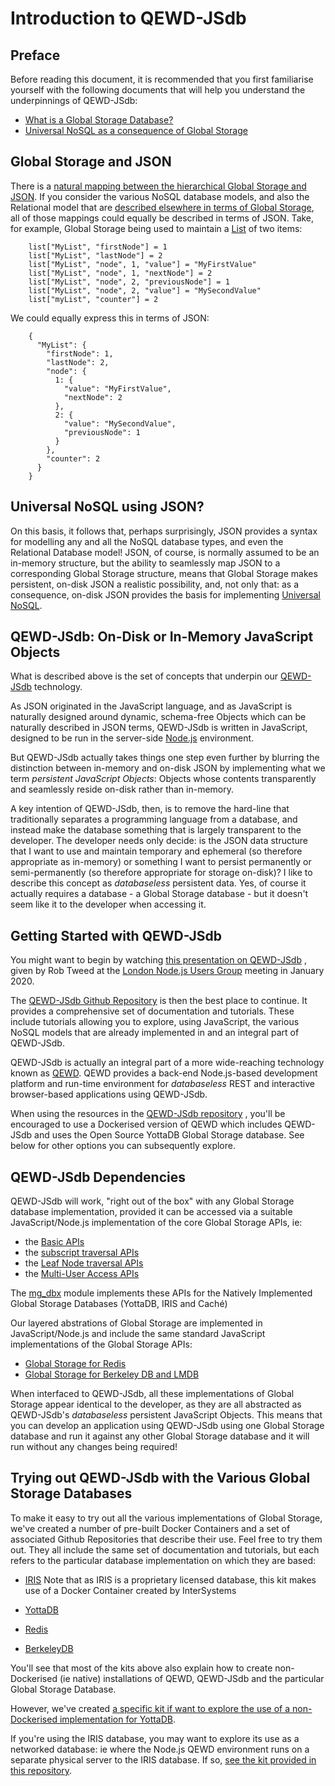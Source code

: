 # Introduction to QEWD-JSdb

## Preface

Before reading this document, it is recommended that you first familiarise yourself with the following documents that will help you understand the underpinnings of QEWD-JSdb:

- [What is a Global Storage Database?](./Global_Storage.md)
- [Universal NoSQL as a consequence of Global Storage](./Universal_NoSQL.md)


## Global Storage and JSON

There is a 
[natural mapping between the hierarchical Global Storage and JSON](./Global_Storage.md#global-storage-is-actually-just-like-json).  If you consider the various NoSQL database models, and also the Relational model that are [described elsewhere in terms of Global Storage](./Universal_NoSQL.md), all of those mappings could equally be described in terms of JSON.  Take, for example, Global Storage being used to maintain a [List](./Key_Value.md#lists) of two items:

        list["MyList", "firstNode"] = 1
        list["MyList", "lastNode"] = 2
        list["MyList", "node", 1, "value"] = "MyFirstValue"
        list["MyList", "node", 1, "nextNode"] = 2
        list["MyList", "node", 2, "previousNode"] = 1
        list["MyList", "node", 2, "value"] = "MySecondValue"
        list["myList", "counter"] = 2


We could equally express this in terms of JSON:

        {
          "MyList": {
            "firstNode": 1,
            "lastNode": 2,
            "node": {
              1: {
                "value": "MyFirstValue",
                "nextNode": 2
              },
              2: {
                "value": "MySecondValue",
                "previousNode": 1
              }
            },
            "counter": 2
          }
        }


## Universal NoSQL using JSON?

On this basis, it follows that, perhaps surprisingly, JSON provides a syntax for modelling any and all the NoSQL database types, and even the Relational Database model!  JSON, of course, is normally assumed to be an in-memory structure, but the ability to seamlessly map JSON to a corresponding Global Storage structure, means that Global Storage makes persistent, on-disk JSON a realistic possibility, and, not only that: as a consequence, on-disk JSON provides the basis for implementing
[Universal NoSQL](./Universal_NoSQL.md).


## QEWD-JSdb: On-Disk or In-Memory JavaScript Objects

What is described above is the set of concepts that underpin our [QEWD-JSdb](https://github.com/robtweed/qewd-jsdb) technology. 

As JSON originated in the JavaScript language, and as JavaScript is naturally designed around dynamic, schema-free Objects which can be naturally described in JSON terms, QEWD-JSdb is written in JavaScript, designed to be run in the server-side [Node.js](https://nodejs.org) environment.

But QEWD-JSdb actually takes things one step even further by blurring the distinction between in-memory and on-disk JSON by implementing what we term *persistent JavaScript Objects*: Objects whose contents transparently and seamlessly reside on-disk rather than in-memory.  

A key intention of QEWD-JSdb, then, is to remove the hard-line that traditionally separates a programming language from a database, and instead make the database something that is largely transparent to the developer.  The developer needs only decide: is the JSON data structure that I want to use and maintain temporary and ephemeral (so therefore appropriate as in-memory) or something I want to persist permanently or semi-permanently (so therefore appropriate for storage on-disk)?  I like to describe this concept as *databaseless* persistent data.  Yes, of course it actually requires a database - a Global Storage database - but it doesn't seem like it to the developer when accessing it.


## Getting Started with QEWD-JSdb

You might want to begin by watching [this presentation on QEWD-JSdb](https://www.youtube.com/watch?v=1TlAKTw167s&list=PLam_80-FY3vSPW9apMaczTN_4dtke9GYM)
, given by Rob Tweed at the [London Node.js Users Group](https://lnug.org)
 meeting in January 2020.

The [QEWD-JSdb Github Repository](https://github.com/robtweed/qewd-jsdb) is then the best place to continue.  It provides a comprehensive set of documentation and tutorials.  These include tutorials allowing you to explore, using JavaScript, the various NoSQL models that are already implemented in and an integral part of QEWD-JSdb.

QEWD-JSdb is actually an integral part of a more wide-reaching technology known as 
[QEWD](https://github.com/robtweed/qewd).  QEWD provides a back-end Node.js-based development platform and run-time environment for *databaseless* REST and interactive browser-based applications using QEWD-JSdb.

When using the resources in the [QEWD-JSdb repository](https://github.com/robtweed/qewd-jsdb)
, you'll be encouraged to use a Dockerised version of QEWD which includes QEWD-JSdb and uses the Open Source YottaDB Global Storage database.  See below for other options you can subsequently explore.


## QEWD-JSdb Dependencies

QEWD-JSdb will work, "right out of the box" with any Global Storage database implementation, provided it can be accessed via a suitable JavaScript/Node.js implementation of the core Global Storage APIs, ie:

- the [Basic APIs](./Basic_APIs.md)
- the [subscript traversal APIs](./Subscripts.md#the-next-and-previous-apis)
- the [Leaf Node traversal APIs](./Leaf_Nodes.md)
- the [Multi-User Access APIs](./Multi_User.md)

The [mg_dbx](https://github.com/chrisemunt/mg-dbx) module implements these APIs for the Natively Implemented Global Storage Databases (YottaDB, IRIS and Cach&eacute;)

Our layered abstrations of Global Storage are implemented in JavaScript/Node.js and include the same standard JavaScript implementations of the Global Storage APIs:

- [Global Storage for Redis](https://github.com/robtweed/ewd-redis-globals)
- [Global Storage for Berkeley DB and LMDB](https://github.com/chrisemunt/mg-dbx-bdb)


When interfaced to QEWD-JSdb, all these implementations of Global Storage appear identical to the developer, as they are all abstracted as QEWD-JSdb's *databaseless* persistent JavaScript Objects.  This means that you can develop an application using QEWD-JSdb using one Global Storage database and run it against any other Global Storage database and it will run without any changes being required!


## Trying out QEWD-JSdb with the Various Global Storage Databases

To make it easy to try out all the various implementations of Global Storage, we've created a number of pre-built Docker Containers and a set of associated Github Repositories that describe their use.  Feel free to try them out.  They all include the same set of documentation and tutorials, but each refers to the particular database implementation on which they are based:

- [IRIS](https://github.com/robtweed/qewd-jsdb-kit-iris)  Note that as IRIS is a proprietary licensed database, this kit makes use of a Docker Container created by InterSystems

- [YottaDB](https://github.com/robtweed/qewd-jsdb)

- [Redis](https://github.com/robtweed/qewd-jsdb-kit-redis)

- [BerkeleyDB](https://github.com/robtweed/qewd-jsdb-kit-bdb)


You'll see that most of the kits above also explain how to create non-Dockerised (ie native) installations of QEWD, QEWD-JSdb and the particular Global Storage Database.  

However, we've created [a specific kit if want to explore the use of a non-Dockerised implementation for YottaDB](https://github.com/robtweed/qewd-starter-kit-yottadb).

If you're using the IRIS database, you may want to explore its use as a networked database: ie where the Node.js QEWD environment runs on a separate physical server to the IRIS database.  If so, 
[see the kit provided in this repository](https://github.com/robtweed/qewd-starter-kit-iris-networked).




